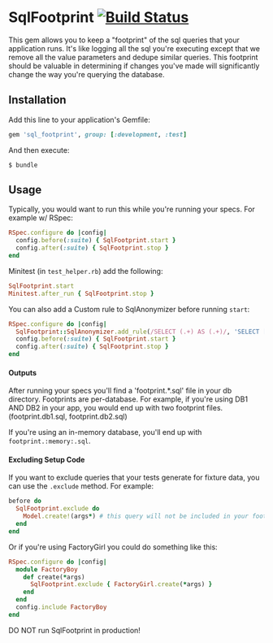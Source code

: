 # SqlFootprint [![Build Status](https://travis-ci.org/covermymeds/sql_footprint.svg?branch=master)](https://travis-ci.org/covermymeds/sql_footprint)

This gem allows you to keep a "footprint" of the sql queries that your application runs.
It's like logging all the sql you're executing except that we remove all the value parameters
and dedupe similar queries. This footprint should be valuable in determining if changes you've
made will significantly change the way you're querying the database.

## Installation

Add this line to your application's Gemfile:

```ruby
gem 'sql_footprint', group: [:development, :test]
```

And then execute:

    $ bundle

## Usage

Typically, you would want to run this while you're running your specs.
For example w/ RSpec:
```ruby
RSpec.configure do |config|
  config.before(:suite) { SqlFootprint.start }
  config.after(:suite) { SqlFootprint.stop }
end
```

Minitest (in `test_helper.rb`) add the following:
```ruby
SqlFootprint.start
Minitest.after_run { SqlFootprint.stop }
```

You can also add a Custom rule to SqlAnonymizer before running `start`:
```ruby
RSpec.configure do |config|
  SqlFootprint::SqlAnonymizer.add_rule(/SELECT (.+) AS (.+)/, 'SELECT [redacted] AS [redacted]')
  config.before(:suite) { SqlFootprint.start }
  config.after(:suite) { SqlFootprint.stop }
end
```

#### Outputs
After running your specs you'll find a 'footprint.*.sql' file in your db directory.
Footprints are per-database. For example, if you're using DB1 AND DB2 in your app, you would end up with two footprint files. (footprint.db1.sql, footprint.db2.sql)

If you're using an in-memory database, you'll end up with `footprint.:memory:.sql`.

#### Excluding Setup Code

If you want to exclude queries that your tests generate for fixture data, you can use the ```.exclude``` method.  For example:
```ruby
before do
  SqlFootprint.exclude do
    Model.create!(args*) # this query will not be included in your footprint
  end
end
```

Or if you're using FactoryGirl you could do something like this:
```ruby
RSpec.configure do |config|
  module FactoryBoy
    def create(*args)
      SqlFootprint.exclude { FactoryGirl.create(*args) }
    end
  end
  config.include FactoryBoy
end
```

DO NOT run SqlFootprint in production!
